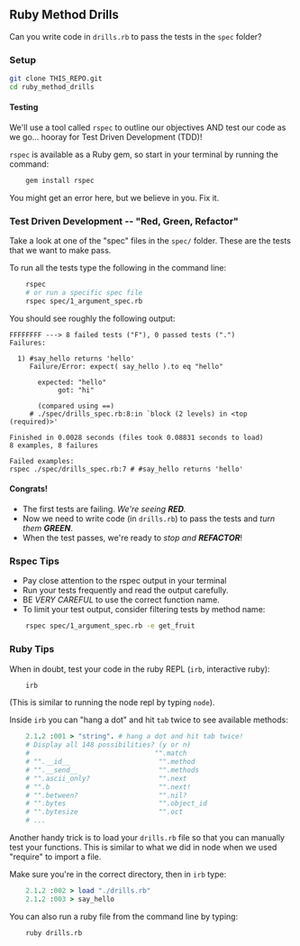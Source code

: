 ## Ruby Method Drills

Can you write code in `drills.rb` to pass the tests in the `spec` folder?

### Setup
``` bash
git clone THIS_REPO.git
cd ruby_method_drills
```

#### Testing

We'll use a tool called `rspec`  to outline our objectives AND test our code as we go... hooray for Test Driven Development (TDD)!

`rspec` is available as a Ruby gem, so start in your terminal by running the command:

``` bash
    gem install rspec
```

You might get an error here, but we believe in you. Fix it.

### Test Driven Development -- "Red, Green, Refactor"

Take a look at one of the "spec" files in the `spec/` folder. These are the tests that we want to make pass.

To run all the tests type the following in the command line:

```bash
    rspec
    # or run a specific spec file
    rspec spec/1_argument_spec.rb
```

You should see roughly the following output:

    FFFFFFFF ---> 8 failed tests ("F"), 0 passed tests (".")
    Failures:

      1) #say_hello returns 'hello'
         Failure/Error: expect( say_hello ).to eq "hello"
           
           expected: "hello"
                got: "hi"
           
           (compared using ==)
         # ./spec/drills_spec.rb:8:in `block (2 levels) in <top (required)>'
    
    Finished in 0.0028 seconds (files took 0.08831 seconds to load)
    8 examples, 8 failures

    Failed examples:
    rspec ./spec/drills_spec.rb:7 # #say_hello returns 'hello'


#### Congrats!
* The first tests are failing. _We're seeing **RED**._
* Now we need to write code (in `drills.rb`) to pass the tests and _turn them **GREEN**_. 
* When the test passes, we're ready to _stop and **REFACTOR**_!

### Rspec Tips

* Pay close attention to the rspec output in your terminal
* Run your tests frequently and read the output carefully.
* BE *VERY CAREFUL* to use the correct function name.
* To limit your test output, consider filtering tests by method name:  
``` bash
    rspec spec/1_argument_spec.rb -e get_fruit
```

### Ruby Tips

When in doubt, test your code in the ruby REPL (`irb`, interactive ruby):  
``` bash
    irb
```

(This is similar to running the node repl by typing `node`).

Inside `irb` you can "hang a dot" and hit `tab` twice to see available methods:

``` ruby
    2.1.2 :001 > "string". # hang a dot and hit tab twice!
    # Display all 148 possibilities? (y or n)
    #                               "".match
    # "".__id__                      "".method
    # "".__send__                    "".methods
    # "".ascii_only?                 "".next
    # "".b                           "".next!
    # "".between?                    "".nil?
    # "".bytes                       "".object_id
    # "".bytesize                    "".oct
    # ...
```

Another handy trick is to load your `drills.rb` file so that you can manually test your functions. This is similar to what we did in node when we used "require" to import a file.

Make sure you're in the correct directory, then in `irb` type:  
``` ruby
    2.1.2 :002 > load "./drills.rb"
    2.1.2 :003 > say_hello
```

You can also run a ruby file from the command line by typing:

``` bash
    ruby drills.rb
```

